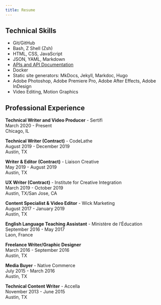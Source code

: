 ```yaml
---
title: Resume
---
```

## Technical Skills
* Git/GitHub
* Bash, Z Shell (Zsh)
* HTML, CSS, JavaScript
* JSON, YAML, Markdown
* [APIs and API Documentation](portfolio/api_documentation.md)
* Docker
* Static site generators: MkDocs, Jekyll, Markdoc, Hugo
* Adobe Photoshop, Adobe Premiere Pro, Adobe After Effects, Adobe InDesign
* Video Editing, Motion Graphics

## Professional Experience

**Technical Writer and Video Producer** - Sertifi <br>
March 2020 - Present <br> 
Chicago, IL

**Technical Writer (Contract)** - CodeLathe <br>
August 2019 - December 2019<br> 
Austin, TX

**Writer & Editor (Contract)** - Liaison Creative<br>
May 2019 - August 2019 <br>
Austin, TX

**UX Writer (Contract)** - Institute for Creative Integration<br>
March 2019 - October 2019 <br>
Austin, TX/San Jose, CA

**Content Specialist & Video Editor** - Wick Marketing<br>
August 2017 - January 2019 <br>
Austin, TX

**English Language Teaching Assistant** - Ministère de l’Éducation<br>
September 2016 - May 2017 <br>
Laon, France

**Freelance Writer/Graphic Designer** <br>
March 2016 - September 2016 <br>
Austin, TX

**Media Buyer** - Native Commerce<br>
July 2015 - March 2016 <br>
Austin, TX

**Technical Content Writer** - Accella<br>
November 2013 - June 2015 <br>
Austin, TX
